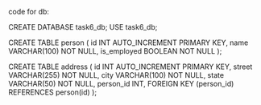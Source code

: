 code for db:



CREATE DATABASE task6_db;
USE task6_db;

CREATE TABLE person (
    id INT AUTO_INCREMENT PRIMARY KEY,
    name VARCHAR(100) NOT NULL,
    is_employed BOOLEAN NOT NULL
);

CREATE TABLE address (
    id INT AUTO_INCREMENT PRIMARY KEY,
    street VARCHAR(255) NOT NULL,
    city VARCHAR(100) NOT NULL,
    state VARCHAR(50) NOT NULL,
    person_id INT,
    FOREIGN KEY (person_id) REFERENCES person(id)
);
